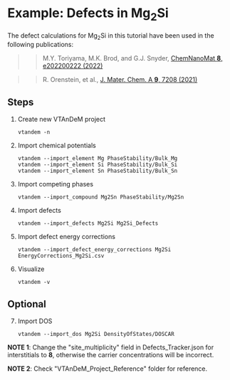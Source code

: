# Example: Defects in Mg<sub>2</sub>Si

The defect calculations for Mg<sub>2</sub>Si in this tutorial have been used in the following publications:

>> M.Y. Toriyama, M.K. Brod, and G.J. Snyder,
   [ChemNanoMat **8**, e202200222 (2022)](https://doi.org/10.1002/cnma.202200222)

>> R. Orenstein, et al.,
   [J. Mater. Chem. A **9**, 7208 (2021)](https://doi.org/10.1039/D1TA00115A)


## Steps

1. Create new VTAnDeM project
	```
	vtandem -n
	```

2. Import chemical potentials
	```
	vtandem --import_element Mg PhaseStability/Bulk_Mg
	vtandem --import_element Si PhaseStability/Bulk_Si
	vtandem --import_element Sn PhaseStability/Bulk_Sn
	```

3. Import competing phases
	```
	vtandem --import_compound Mg2Sn PhaseStability/Mg2Sn
	```

4. Import defects
	```
	vtandem --import_defects Mg2Si Mg2Si_Defects
	```

5. Import defect energy corrections
	```
	vtandem --import_defect_energy_corrections Mg2Si EnergyCorrections_Mg2Si.csv
	```

6. Visualize
	```
	vtandem -v
	```

## Optional

7. Import DOS
	```
	vtandem --import_dos Mg2Si DensityOfStates/DOSCAR
	```

**NOTE 1**: Change the "site_multiplicity" field in Defects_Tracker.json for interstitials to **8**, otherwise the carrier concentrations will be incorrect.

**NOTE 2**: Check "VTAnDeM_Project_Reference" folder for reference.

